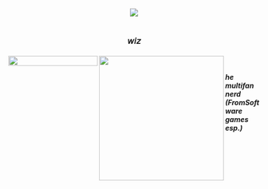 
<br><br>
<div align="center">
  
<br><img src="https://komarev.com/ghpvc/?username=wizlust&base=7000&color=grey&label=༒︎HUNTERS">

<h1 align="center"> </h1>
<h3 align="center"> 𝘸𝘪𝘻 </h3>

  
<h5 align="left">
<img src="https://files.catbox.moe/rme84q.png" width="179" height="20" align="left"></img>
<img src="https://files.catbox.moe/tnkxx7.png" width="250" height="auto" align="left"></img>
<br><br>he
<br>multifan nerd
<br>(FromSoftware games esp.) 
<br><br><br><br><br></font>
